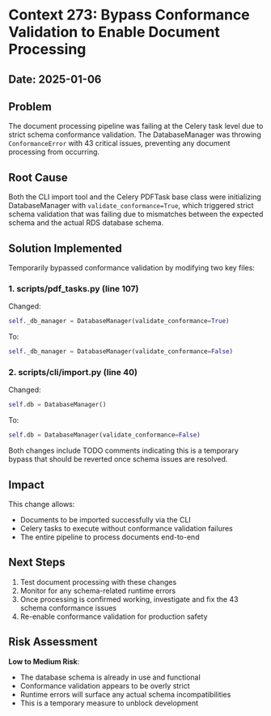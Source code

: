 # Context 273: Bypass Conformance Validation to Enable Document Processing

## Date: 2025-01-06

## Problem

The document processing pipeline was failing at the Celery task level due to strict schema conformance validation. The DatabaseManager was throwing `ConformanceError` with 43 critical issues, preventing any document processing from occurring.

## Root Cause

Both the CLI import tool and the Celery PDFTask base class were initializing DatabaseManager with `validate_conformance=True`, which triggered strict schema validation that was failing due to mismatches between the expected schema and the actual RDS database schema.

## Solution Implemented

Temporarily bypassed conformance validation by modifying two key files:

### 1. scripts/pdf_tasks.py (line 107)
Changed:
```python
self._db_manager = DatabaseManager(validate_conformance=True)
```
To:
```python
self._db_manager = DatabaseManager(validate_conformance=False)
```

### 2. scripts/cli/import.py (line 40)
Changed:
```python
self.db = DatabaseManager()
```
To:
```python
self.db = DatabaseManager(validate_conformance=False)
```

Both changes include TODO comments indicating this is a temporary bypass that should be reverted once schema issues are resolved.

## Impact

This change allows:
- Documents to be imported successfully via the CLI
- Celery tasks to execute without conformance validation failures
- The entire pipeline to process documents end-to-end

## Next Steps

1. Test document processing with these changes
2. Monitor for any schema-related runtime errors
3. Once processing is confirmed working, investigate and fix the 43 schema conformance issues
4. Re-enable conformance validation for production safety

## Risk Assessment

**Low to Medium Risk**: 
- The database schema is already in use and functional
- Conformance validation appears to be overly strict
- Runtime errors will surface any actual schema incompatibilities
- This is a temporary measure to unblock development
